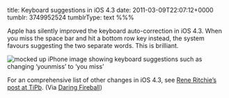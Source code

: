title: Keyboard suggestions in iOS 4.3
date: 2011-03-09T22:07:12+0000
tumblr: 3749952524
tumblrType: text
%%%

Apple has silently improved the keyboard auto-correction in iOS 4.3. When you miss the space bar and hit a bottom row key instead, the system favours suggesting the two separate words. This is brilliant.

<img class="iphone4" alt="mocked up iPhone image showing keyboard suggestions such as changing ‘younmiss’ to ‘you miss’" src="tumblr_lht98y2fmf1qb1802.png">

For an comprehensive list of other changes in iOS 4.3, see [Rene Ritchie’s post at TiPb][R]. (Via [Daring Fireball][DFLLARI4])

[R]: http://www.tipb.com/2011/03/08/ios-43-iPhone-iPad-walkthrough/
[DFLLARI4]: http://daringfireball.net/linked/2011/03/09/ios-43
